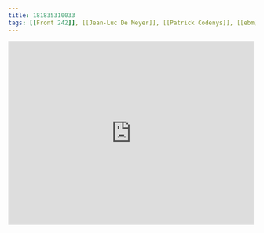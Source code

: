 ```yaml
---
title: 181835310033
tags: [[Front 242]], [[Jean-Luc De Meyer]], [[Patrick Codenys]], [[ebm]], [[felines]]
---
```

<iframe allow="accelerometer; autoplay; clipboard-write; encrypted-media; gyroscope; picture-in-picture" allowfullscreen="" frameborder="0" height="375" id="youtube_iframe" src="https://www.youtube.com/embed/1-sCLN93fSA?feature=oembed&amp;enablejsapi=1&amp;origin=https://safe.txmblr.com&amp;wmode=opaque" width="500"></iframe>